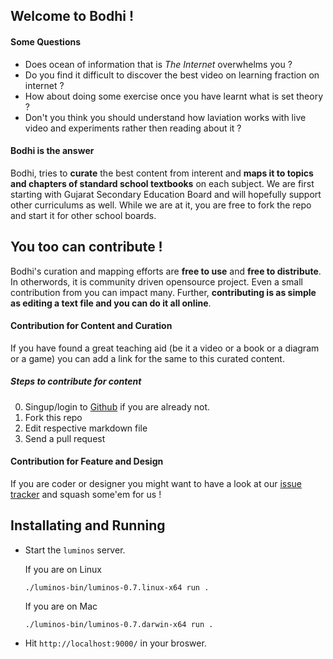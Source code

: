 ## Welcome to Bodhi !


#### Some Questions

* Does ocean of information that is *The Internet* overwhelms you ?
* Do you find it difficult to discover the best video on learning fraction on internet ?
* How about doing some exercise once you have learnt what is set theory ?
* Don't you think you should understand how laviation works with live video and experiments rather then reading about it ?


#### Bodhi is the answer

Bodhi, tries to **curate** the best content from interent and **maps it to topics and chapters of standard school textbooks** on each subject. We are first starting with Gujarat Secondary Education Board and will hopefully support other curriculums as well. While we are at it, you are free to fork the repo and start it for other school boards.


## You too can contribute ! 

Bodhi's curation and mapping efforts are **free to use** and **free to distribute**. In otherwords, it is community driven opensource project. Even a small contribution from you can impact many. Further, **contributing is as simple as editing a text file and you can do it all online**.

#### Contribution for Content and Curation

If you have found a great teaching aid (be it a video or a book or a diagram or a game) you can add a link for the same to this curated content.

##### Steps to contribute for content

0. Singup/login to [Github](https://github.com) if you are already not.
1. Fork this repo
2. Edit respective markdown file
3. Send a pull request

#### Contribution for Feature and Design

If you are coder or designer you might want to have a look at our [issue tracker](https://github.com/samyakbhuta/bodhi/issues) and squash some'em for us !

## Installating and Running

* Start the ```luminos``` server.

	If you are on Linux

	```
	./luminos-bin/luminos-0.7.linux-x64 run .
	```

	If you are on Mac

	```
	./luminos-bin/luminos-0.7.darwin-x64 run .
	```

* Hit ```http://localhost:9000/``` in your broswer.